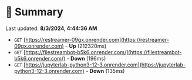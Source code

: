 # 📖 Summary
Last updated: **8/3/2024, 4:44:36 AM**

- `GET` [https://restreamer-09gx.onrender.com](https://restreamer-09gx.onrender.com) - **Up** (212320ms)
- `GET` [https://filestreambot-b5k6.onrender.com/](https://filestreambot-b5k6.onrender.com/) - **Down** (196ms)
- `GET` [https://jupyterlab-python3-12-3.onrender.com](https://jupyterlab-python3-12-3.onrender.com) - **Down** (135ms)

